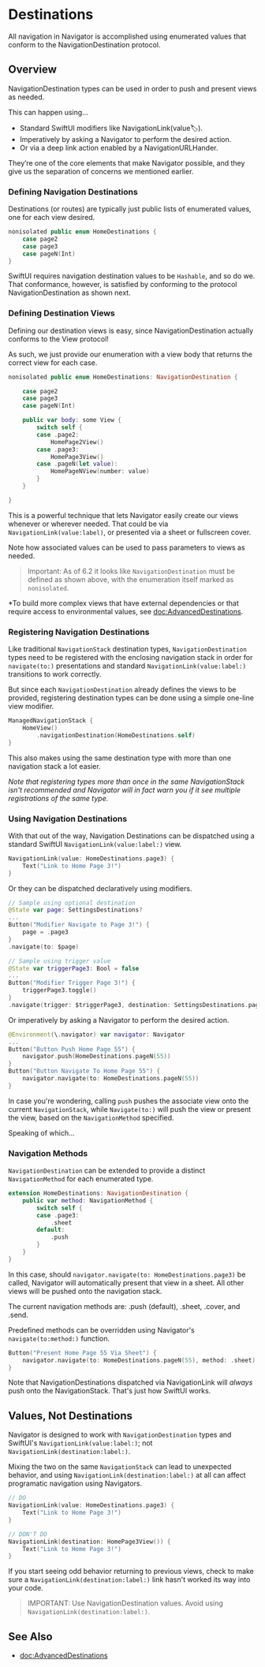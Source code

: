 # Destinations

All navigation in Navigator is accomplished using enumerated values that conform to the NavigationDestination protocol.

## Overview

NavigationDestination types can be used in order to push and present views as needed.

This can happen using…

* Standard SwiftUI modifiers like NavigationLink(value:label:).
* Imperatively by asking a Navigator to perform the desired action.
* Or via a deep link action enabled by a NavigationURLHander.

They’re one of the core elements that make Navigator possible, and they give us the separation of concerns we mentioned earlier.

### Defining Navigation Destinations
Destinations (or routes) are typically just public lists of enumerated values, one for each view desired.
```swift
nonisolated public enum HomeDestinations {
    case page2
    case page3
    case pageN(Int)
}
```
SwiftUI requires navigation destination values to be `Hashable`, and so do we. That conformance, however, is satisfied by
conforming to the protocol NavigationDestination as shown next. 

### Defining Destination Views
Defining our destination views is easy, since NavigationDestination actually conforms to the View protocol! 

As such, we just provide our enumeration with a view body that returns the correct view for each case.
```swift
nonisolated public enum HomeDestinations: NavigationDestination {

    case page2
    case page3
    case pageN(Int)

    public var body: some View {
        switch self {
        case .page2:
            HomePage2View()
        case .page3:
            HomePage3View()
        case .pageN(let value):
            HomePageNView(number: value)
        }
    }

}
```
This is a powerful technique that lets Navigator easily create our views whenever or wherever needed. That could be via `NavigationLink(value:label)`, or presented via a sheet or fullscreen cover.

Note how associated values can be used to pass parameters to views as needed.

> Important: As of 6.2 it looks like `NavigationDestination` must be defined as shown above, with the enumeration itself marked as `nonisolated`. 

*To build more complex views that have external dependencies or that require access to environmental values, see <doc:AdvancedDestinations>.

### Registering Navigation Destinations
Like traditional `NavigationStack` destination types, `NavigationDestination` types need to be registered with the enclosing
navigation stack in order for `navigate(to:)` presentations and standard `NavigationLink(value:label:)` transitions 
to work correctly.

But since each `NavigationDestination` already defines the views to be provided, registering destination types can be done
using a simple one-line view modifier.
```swift
ManagedNavigationStack {
    HomeView()
        .navigationDestination(HomeDestinations.self)
}
```
This also makes using the same destination type with more than one navigation stack a lot easier.

*Note that registering types more than once in the same NavigationStack isn't recommended and Navigator will in fact warn you if it see multiple registrations of the same type.*

### Using Navigation Destinations
With that out of the way, Navigation Destinations can be dispatched using a standard SwiftUI `NavigationLink(value:label:)` view.
```swift
NavigationLink(value: HomeDestinations.page3) {
    Text("Link to Home Page 3!")
}
```
Or they can be dispatched declaratively using modifiers.
```swift
// Sample using optional destination
@State var page: SettingsDestinations?
...
Button("Modifier Navigate to Page 3!") {
    page = .page3
}
.navigate(to: $page)

// Sample using trigger value
@State var triggerPage3: Bool = false
...
Button("Modifier Trigger Page 3!") {
    triggerPage3.toggle()
}
.navigate(trigger: $triggerPage3, destination: SettingsDestinations.page3)
```
Or imperatively by asking a Navigator to perform the desired action.
```swift
@Environment(\.navigator) var navigator: Navigator
...
Button("Button Push Home Page 55") {
    navigator.push(HomeDestinations.pageN(55))
}
Button("Button Navigate To Home Page 55") {
    navigator.navigate(to: HomeDestinations.pageN(55))
}
```
In case you're wondering, calling `push` pushes the associate view onto the current `NavigationStack`, while `Navigate(to:)` will push
the view or present the view, based on the `NavigationMethod` specified.

Speaking of which...

### Navigation Methods

`NavigationDestination` can be extended to provide a distinct ``NavigationMethod`` for each enumerated type.
```swift
extension HomeDestinations: NavigationDestination {
    public var method: NavigationMethod {
        switch self {
        case .page3:
            .sheet
        default:
            .push
        }
    }
}
```
In this case, should `navigator.navigate(to: HomeDestinations.page3)` be called, Navigator will automatically present that view in a
sheet. All other views will be pushed onto the navigation stack.

The current navigation methods are: .push (default), .sheet, .cover, and .send.

Predefined methods can be overridden using Navigator's `navigate(to:method:)` function.

```swift
Button("Present Home Page 55 Via Sheet") {
    navigator.navigate(to: HomeDestinations.pageN(55), method: .sheet)
}
```
Note that NavigationDestinations dispatched via NavigationLink will *always* push onto the NavigationStack. That's just how SwiftUI works.

## Values, Not Destinations

Navigator is designed to work with ``NavigationDestination`` types and SwiftUI's `NavigationLink(value:label:)`; not `NavigationLink(destination:label:)`.

Mixing the two on the same `NavigationStack` can lead to unexpected behavior, and using `NavigationLink(destination:label:)` at all can affect programatic navigation using Navigators. 

```swift
// DO
NavigationLink(value: HomeDestinations.page3) {
    Text("Link to Home Page 3!")
}

// DON'T DO
NavigationLink(destination: HomePage3View()) {
    Text("Link to Home Page 3!")
}
```
If you start seeing odd behavior returning to previous views, check to make sure a `NavigationLink(destination:label:)` link hasn't worked its way into your code.

> IMPORTANT: Use NavigationDestination values. Avoid using `NavigationLink(destination:label:)`.

## See Also

- <doc:AdvancedDestinations>
